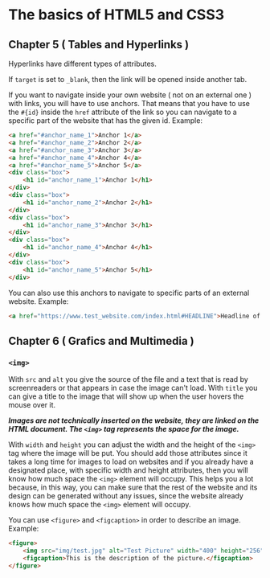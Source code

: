 # The basics of HTML5 and CSS3

## Chapter 5 ( Tables and Hyperlinks )

Hyperlinks have different types of attributes.

If ```target``` is set to ```_blank```, then the link will be opened inside another tab.

If you want to navigate inside your own website ( not on an external one ) with links, you will have to use anchors. That means that you have to use the ```#{id}``` inside the ```href``` attribute of the link so you can navigate to a specific part of the website that has the given id. Example:

```HTML
<a href="#anchor_name_1">Anchor 1</a>
<a href="#anchor_name_2">Anchor 2</a>
<a href="#anchor_name_3">Anchor 3</a>
<a href="#anchor_name_4">Anchor 4</a>
<a href="#anchor_name_5">Anchor 5</a>
<div class="box">
    <h1 id="anchor_name_1">Anchor 1</h1>
</div>
<div class="box">
    <h1 id="anchor_name_2">Anchor 2</h1>
</div>
<div class="box">
    <h1 id="anchor_name_3">Anchor 3</h1>
</div>
<div class="box">
    <h1 id="anchor_name_4">Anchor 4</h1>
</div>
<div class="box">
    <h1 id="anchor_name_5">Anchor 5</h1>
</div>
```

You can also use this anchors to navigate to specific parts of an external website. Example:

```HTML
<a href="https://www.test_website.com/index.html#HEADLINE">Headline of another website</a>
```

## Chapter 6 ( Grafics and Multimedia )

### ```<img>```

With ```src``` and ```alt``` you give the source of the file and a text that is read by screenreaders or that appears in case the image can't load.
With ```title``` you can give a title to the image that will show up when the user hovers the mouse over it.

***Images are not technically inserted on the website, they are linked on the HTML document. The ```<img>``` tag represents the space for the image.***

With ```width``` and ```height``` you can adjust the width and the height of the ```<img>``` tag where the image will be put. You should add those attributes since it takes a long time for images to load on websites and if you already have a designated place, with specific width and height attributes, then you will know how much space the ```<img>``` element will occupy. This helps you a lot because, in this way, you can make sure that the rest of the website and its design can be generated without any issues, since the website already knows how much space the ```<img>``` element will occupy.

You can use ```<figure>``` and ```<figcaption>``` in order to describe an image. Example:

```HTML
<figure>
    <img src="img/test.jpg" alt="Test Picture" width="400" height="256" title="Test Picture">
    <figcaption>This is the description of the picture.</figcaption>
</figure>
```